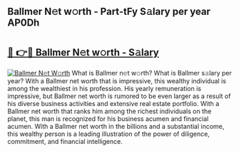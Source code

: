 ## Ballmer N𝚎t w𝚘rth - Part-tFy S𝚊lary per year AP0Dh

# <h2><a href="http://gc468b.nevu.top/?p=Ballmer">🔗 👉🔴 Ballmer N𝚎t w𝚘rth - S𝚊lary</a></h2>

[![Ballmer N𝚎t W𝚘rth](https://i.imgur.com/Oavwk0R.jpeg)](http://gc468b.nevu.top/?p=Ballmer)
What is Ballmer n𝚎t w𝚘rth? What is Ballmer s𝚊lary per year?
With a Ballmer net worth that is impressive, this wealthy individual is among the wealthiest in his profession. His yearly remuneration is impressive, but Ballmer net worth is rumored to be even larger as a result of his diverse business activities and extensive real estate portfolio. With a Ballmer net worth that ranks him among the richest individuals on the planet, this man is recognized for his business acumen and financial acumen. With a Ballmer net worth in the billions and a substantial income, this wealthy person is a leading illustration of the power of diligence, commitment, and financial intelligence.
